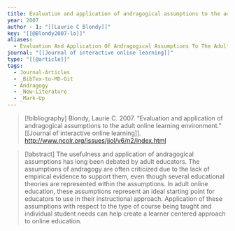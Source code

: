 ```yaml
---
title: Evaluation and application of andragogical assumptions to the adult online learning environment
year: 2007
author - 1: "[[Laurie C Blondy]]"
key: "[[@Blondy2007-lo]]"
aliases:
  - Evaluation And Application Of Andragogical Assumptions To The Adult Online Learning Environment
journal: "[[Journal of interactive online learning]]"
type: "[[@article]]"
tags:
  - Journal-Articles
  - _BibTex-to-MD-Git
  - Andragogy
  - _New-Literature
  - _Mark-Up
---
```


> [!bibliography]
> Blondy, Laurie C. 2007. “Evaluation and application of andragogical assumptions to the adult online learning environment.” [[Journal of interactive online learning]]. http://www.ncolr.org/issues/jiol/v6/n2/index.html

> [!abstract]
> The usefulness and application of andragogical assumptions has long been debated by adult educators. The assumptions of andragogy are often criticized due to the lack of empirical evidence to support them, even though several educational theories are represented within the assumptions. In adult online education, these assumptions represent an ideal starting point for educators to use in their instructional approach. Application of these assumptions with respect to the type of course being taught and individual student needs can help create a learner centered approach to online education.